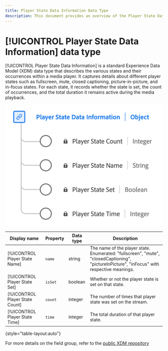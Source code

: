 ```yaml
---
title: Player State Data Information Data Type
description: This document provides an overview of the Player State Data Information Experience Data Model (XDM) data type.
---
```

# [!UICONTROL Player State Data Information] data type

[!UICONTROL Player State Data Information] is a standard Experience Data Model (XDM) data type that describes the various states and their occurrences within a media player. It captures details about different player states such as fullscreen, mute, closed captioning, picture-in-picture, and in-focus states. For each state, it records whether the state is set, the count of occurrences, and the total duration it remains active during the media playback.

![A diagram of the  Player State Data Information data type.](../images/data-types/player-state-data-information.png)

| Display name      | Property       | Data type | Description                                  |
|-------------------|----------------|-----------|----------------------------------------------|
| [!UICONTROL Player State Name] | `name`       | string    | The name of the player state. Enumerated: "fullscreen", "mute", "closedCaptioning", "pictureInPicture", "inFocus" with respective meanings. |
| [!UICONTROL Player State Set]  | `isSet`      | boolean   | Whether or not the player state is set on that state. |
| [!UICONTROL Player State Count]| `count`      | integer   | The number of times that player state was set on the stream. |
| [!UICONTROL Player State Time] | `time`       | integer   | The total duration of that player state.      |

{style="table-layout:auto"}

For more details on the field group, refer to the [public XDM repository](https://github.com/adobe/xdm/blob/master/components/datatypes/playerstatedata.schema.json)
